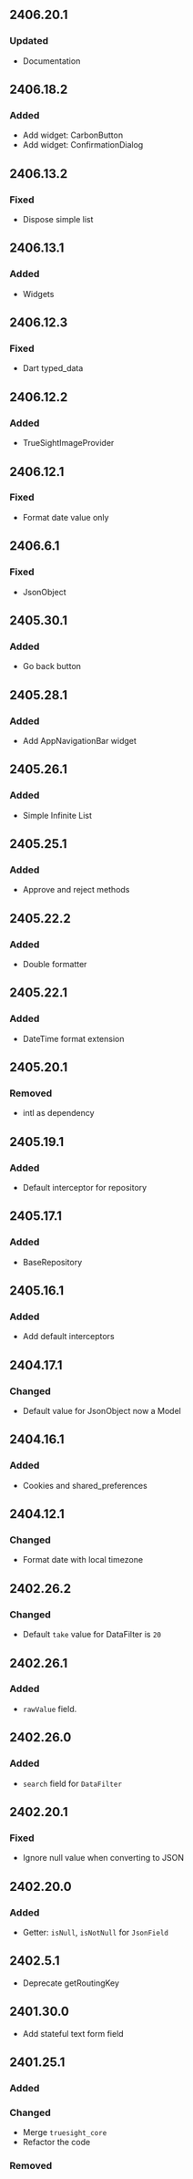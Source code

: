 ## 2406.20.1

### Updated
- Documentation

## 2406.18.2

### Added

- Add widget: CarbonButton
- Add widget: ConfirmationDialog

## 2406.13.2

### Fixed

- Dispose simple list

## 2406.13.1

### Added

- Widgets

## 2406.12.3

### Fixed

- Dart typed_data

## 2406.12.2

### Added

- TrueSightImageProvider

## 2406.12.1

### Fixed

- Format date value only

## 2406.6.1

### Fixed

- JsonObject

## 2405.30.1

### Added 

- Go back button

## 2405.28.1

### Added

- Add AppNavigationBar widget

## 2405.26.1

### Added 

- Simple Infinite List

## 2405.25.1

### Added

- Approve and reject methods

## 2405.22.2

### Added 

- Double formatter

## 2405.22.1

### Added

- DateTime format extension

## 2405.20.1

### Removed

- intl as dependency

## 2405.19.1

### Added

- Default interceptor for repository

## 2405.17.1

### Added

- BaseRepository

## 2405.16.1

### Added
- Add default interceptors

## 2404.17.1

### Changed

- Default value for JsonObject now a Model

## 2404.16.1

### Added

- Cookies and shared_preferences

## 2404.12.1

### Changed

- Format date with local timezone

## 2402.26.2

### Changed

- Default `take` value for DataFilter is `20`

## 2402.26.1

### Added 

- `rawValue` field.

## 2402.26.0

### Added 

- `search` field for `DataFilter`

## 2402.20.1

### Fixed

- Ignore null value when converting to JSON

## 2402.20.0

### Added

- Getter: `isNull`, `isNotNull` for `JsonField`

## 2402.5.1

- Deprecate getRoutingKey

## 2401.30.0

- Add stateful text form field

## 2401.25.1

### Added

### Changed

- Merge `truesight_core`
- Refactor the code

### Removed
